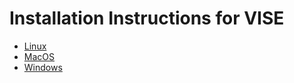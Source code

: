 # Installation Instructions for VISE
 * [Linux](INSTALL-Linux.md)
 * [MacOS](INSTALL-MacOS.md)
 * [Windows](INSTALL-Windows.md)